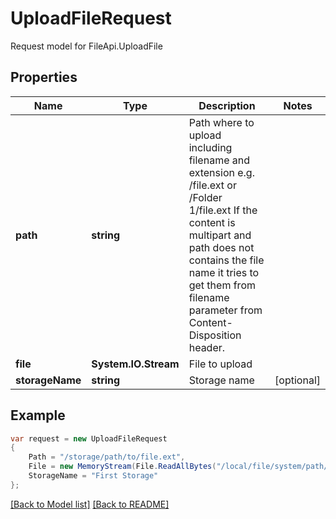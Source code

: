 
# UploadFileRequest

Request model for FileApi.UploadFile

## Properties

Name | Type | Description  | Notes
------------- | ------------- | ------------- | -------------
**path** |**string**|Path where to upload including filename and extension e.g. /file.ext or /Folder 1/file.ext             If the content is multipart and path does not contains the file name it tries to get them from filename parameter             from Content-Disposition header.              |
**file** |**System.IO.Stream**|File to upload |
**storageName** |**string**|Storage name |[optional] 

## Example
```csharp
var request = new UploadFileRequest
{ 
    Path = "/storage/path/to/file.ext",
    File = new MemoryStream(File.ReadAllBytes("/local/file/system/path/to/file.ext")),
    StorageName = "First Storage"
};
```

[[Back to Model list]](Models.md) [[Back to README]](README.md)
